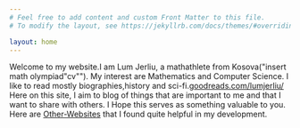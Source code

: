 ```yaml
---
# Feel free to add content and custom Front Matter to this file.
# To modify the layout, see https://jekyllrb.com/docs/themes/#overriding-theme-defaults

layout: home
---
```

  Welcome to my website.I am Lum Jerliu, a mathathlete from Kosova("insert math olympiad"cv""). My interest are Mathematics and Computer Science. I like to read mostly biographies,history and sci-fi.<a href="https://www.goodreads.com/user/show/138448176-lum-jerliu">goodreads.com/lumjerliu/</a>
  Here on this site, I aim to blog of things that are important to me and that I want to share with others. I Hope this serves as something valuable to you. Here are  [Other-Websites]("/blog/2024/04/19/Other-Websites/") that I found quite helpful in my development.

  <!-- Index.markdown file. -->


<!-- Read the  [Blogs](/blog/) I write -->



